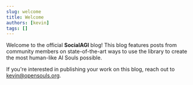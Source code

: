 ```yaml
---
slug: welcome
title: Welcome
authors: [kevin]
tags: []
---
```


Welcome to the official **SocialAGI** blog! This blog features posts from community members on state-of-the-art ways to use the library to create the most human-like AI Souls possible.

If you're interested in publishing your work on this blog, reach out to kevin@opensouls.org.